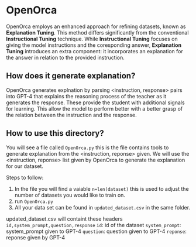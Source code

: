 # OpenOrca
OpenOrca employs an enhanced approach for refining datasets, known as **Explanation Tuning**. 
This method differs significantly from the conventional **Instructional Tuning** technique. 
While **Instructional Tuning** focuses on giving the model instructions and the coresponding answer, **Explanation Tuning** introduces an extra component: it incorporates an explanation for the answer in relation to the provided instruction. 

## How does it generate explanation?
OpenOrca generates explnation by parsing <instruction, response> pairs into GPT-4 that explains the reasoning process of the teacher as it generates the response. 
These provide the student with additional signals for learning. 
This allow the model to perform better with a better grasp of the relation between the instruction and the response. 

## How to use this directory?
You will see a file called `OpenOrca.py` this is the file contains tools to generate explanation from the <instruction, reponse> given. We will use the <instruction, reponse> list given by OpenOrca to generate the explanation for our dataset. 

Steps to follow:  
1) In the file you will find a vaiable `n=len(dataset)` this is used to adjust the number of datasets you would like to train on.
2) run `OpenOrca.py`
3) All your data set can be found in `updated_dataset.csv` in the same folder.

updated_dataset.csv will containt these headers `id,system_prompt,question,response`
`id`: id of the dataset
`system_prompt`: system_prompt given to GPT-4
`question`: question given to GPT-4
`reponse`: reponse given by GPT-4
